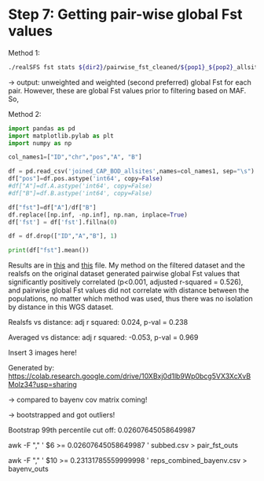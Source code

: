 # Step 7: Getting pair-wise global Fst values

Method 1:

```bash
./realSFS fst stats ${dir2}/pairwise_fst_cleaned/${pop1}_${pop2}_allsites.fst.idx > ${dir2}/pairwise_fst_cleaned/${pop1}_${pop2}_global.fst
```

-> output: unweighted and weighted (second preferred) global Fst for each pair. However, these are global Fst values prior to filtering based on MAF. So,

Method 2:

```python
import pandas as pd
import matplotlib.pylab as plt
import numpy as np

col_names1=["ID","chr","pos","A", "B"]

df = pd.read_csv('joined_CAP_BOD_allsites',names=col_names1, sep="\s")
df["pos"]=df.pos.astype('int64', copy=False)
#df["A"]=df.A.astype('int64', copy=False)
#df["B"]=df.B.astype('int64', copy=False)

df["fst"]=df["A"]/df["B"]
df.replace([np.inf, -np.inf], np.nan, inplace=True)
df['fst'] = df['fst'].fillna(0)

df = df.drop(["ID","A","B"], 1)

print(df["fst"].mean())
```

Results are in [this](pairwise_global_fst.csv) and  [this](pairwise_global_fst.xlsx) file. My method on the filtered dataset and the realsfs on the original dataset generated pairwise global Fst values that significantly positively correlated (p<0.001, adjusted r-squared = 0.526), and pairwise global Fst values did not correlate with distance between the populations, no matter which method was used, thus there was no isolation by distance in this WGS dataset.

Realsfs vs distance: adj r squared: 0.024, p-val = 0.238

Averaged vs distance: adj r squared: -0.053, p-val = 0.969

Insert 3 images here!

Generated by: https://colab.research.google.com/drive/10XBxj0d1lb9Wp0bcg5VX3XcXvBMolz34?usp=sharing

-> compared to bayenv cov matrix coming!

-> bootstrapped and got outliers!

Bootstrap 99th percentile cut off: 0.02607645058649987

awk -F "," ' $6 >= 0.02607645058649987 ' subbed.csv > pair_fst_outs

 awk -F "," ' $10 >= 0.23131785559999998 ' reps_combined_bayenv.csv > bayenv_outs

